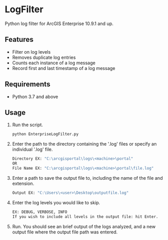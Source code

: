 # LogFilter
Python log filter for ArcGIS Enterprise 10.9.1 and up. 

## Features
- Filter on log levels
- Removes duplicate log entries
- Counts each instance of a log message
- Record first and last timestamp of a log message

## Requirements
- Python 3.7 and above

## Usage
1. Run the script.
   ```sh
   python EnterpriseLogFilter.py
   ```
2. Enter the path to the directory containing the '.log' files or specify an individual '.log' file.
   ```sh
   Directory EX: "C:\arcgisportal\logs\<machine>\portal"
   OR
   File Name EX: "C:\arcgisportal\logs\<machine>\portal\file.log"
   ```
3. Enter a path to save the output file to, including the name of the file and extension.
   ```sh
   Output EX: "C:\Users\<user>\Desktop\outputfile.log"
4. Enter the log levels you would like to skip.
   ```sh
   EX: DEBUG, VERBOSE, INFO
   If you wish to include all levels in the output file: hit Enter.
   ```
5. Run. You should see an brief output of the logs analyzed, and a new output file where the output file path was entered. 
